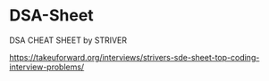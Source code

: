 # DSA-Sheet
DSA CHEAT SHEET by STRIVER

https://takeuforward.org/interviews/strivers-sde-sheet-top-coding-interview-problems/
